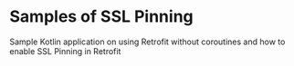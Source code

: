 # Samples of SSL Pinning
Sample Kotlin application on using Retrofit without coroutines and how to enable SSL Pinning in Retrofit

